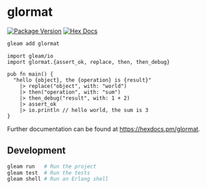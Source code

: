 # glormat

[![Package Version](https://img.shields.io/hexpm/v/glormat)](https://hex.pm/packages/glormat)
[![Hex Docs](https://img.shields.io/badge/hex-docs-ffaff3)](https://hexdocs.pm/glormat/)

```sh
gleam add glormat
```
```gleam
import gleam/io
import glormat.{assert_ok, replace, then, then_debug}

pub fn main() {
  "hello {object}, the {operation} is {result}"
    |> replace("object", with: "world")
    |> then("operation", with: "sum")
    |> then_debug("result", with: 1 + 2)
    |> assert_ok
    |> io.println // hello world, the sum is 3
}
```

Further documentation can be found at <https://hexdocs.pm/glormat>.

## Development

```sh
gleam run   # Run the project
gleam test  # Run the tests
gleam shell # Run an Erlang shell
```
